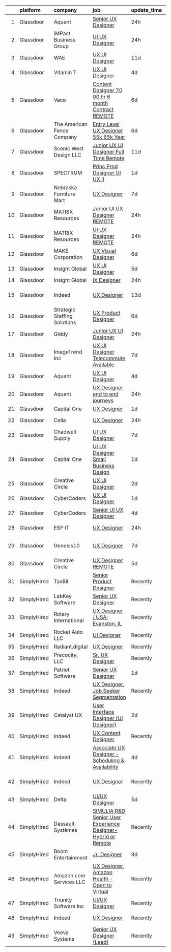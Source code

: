 

|    | platform    | company                      | job                                                                                                                                                                                                                                                                                                                                                                                                                                                                                                                                                                                                                                                                                                                                                                                                                                                                                                                                                                                                                                                                                                                                                                                                                                                                                                                                                                                                | update_time   | location                    |
|---:|:------------|:-----------------------------|:---------------------------------------------------------------------------------------------------------------------------------------------------------------------------------------------------------------------------------------------------------------------------------------------------------------------------------------------------------------------------------------------------------------------------------------------------------------------------------------------------------------------------------------------------------------------------------------------------------------------------------------------------------------------------------------------------------------------------------------------------------------------------------------------------------------------------------------------------------------------------------------------------------------------------------------------------------------------------------------------------------------------------------------------------------------------------------------------------------------------------------------------------------------------------------------------------------------------------------------------------------------------------------------------------------------------------------------------------------------------------------------------------|:--------------|:----------------------------|
|  1 | Glassdoor   | Aquent                       | [Senior UX Designer](https://www.glassdoor.com/partner/jobListing.htm?pos=126&ao=1110586&s=58&guid=00000182868c042caf4a984618b0c157&src=GD_JOB_AD&t=SR&vt=w&cs=1_014b2fab&cb=1660114699666&jobListingId=1008062989796&cpc=6FC5BA77C9A4CD78&jrtk=3-0-1ga38o12kgrjv801-1ga38o134kf16800-119ffd5291dd5fa8--6NYlbfkN0DMrcEu7yrtATojKJA7cEzGQ3FdRGWLh0CZQInL4ECGI9gD0Wolx9R2EDT7B77c2cTcHpUm0ZKQE_bN4-2uMYRPmSzk49-69ZBB1dUvhYBEHxelO12Kyhypq6kURrCLDqoo7ZdDuvZXLg8y1obl7mOwFWkPL2MYKVBve5x5JjvGWYtt-sKGONne-c2A9zJO8t9hc1v09MOl4fPXf1_iH2k_70BtN8G8b9uay-Zu6hqWO8Qk2NEjqRIdc4U-BqEqZU9Z3Qsd0zIiPgOTgr-JT49G1YoEEeAyG6kwd1O5h9XjS6diIZLYvMbGh7Kc_Wp7hkHaeMJkawNhtzZYS6-2bl75qjRdGCN3e-56JNnbuUBkMfEfryNFxzhW25UCD3dH8X_q3bkJdB-1VgLHaIGx8EvXkJx02o4dFTKDA1R_PJefkWGn_w8G9r6mHWLx6yiPurJm8u0Ow5ZKhksjt6Qw5LzmB7-ynxrd194%3D)                                                                                                                                                                                                                                                                                                                                                                                                                                                                                                                                                                             | 24h           | Remote                      |
|  2 | Glassdoor   | iMPact Business Group        | [UI UX Designer](https://www.glassdoor.com/partner/jobListing.htm?pos=115&ao=1110586&s=58&guid=00000182868c042caf4a984618b0c157&src=GD_JOB_AD&t=SR&vt=w&ea=1&cs=1_f25dfd3d&cb=1660114699664&jobListingId=1008063284982&cpc=C63BD00756FD6F58&jrtk=3-0-1ga38o12kgrjv801-1ga38o134kf16800-e1b8b2d3e17d2b37--6NYlbfkN0CJbMOVrL4pmOIN70aek35lGUd1VGkUUl9qM-u8TQSK31Uo9iBKa4zcbWmzwKIAH8hu6y3lNSwRn5RSgOtOdzKOEnmKkCkJ2IL48a6gOhzZhEZCn9Gg0A7GeRZ0SZEGBOjn9DhrSGR5IdOyTOL60X8jrQJ1vTefQItXIK_2paG41BO7vWLvDaGPukhFOQqyUiz3bUNcOqXKLxvucuM4YsDoDGwPaMowyaWCO8VH7HdhFYPgPx_Iun_SfZUpc1_aKR7FgExDEn9LaQz5ugYLe1Tu8y0xCAvZQK99zPNdiEmX8wJYnLYkv72inlhDipxJ_Z2Kbg8gKnaek7hOPOze_qAxp21F6-ikyk5Ba9kQVh2HNzDhiqEU38yHy1phlPUNlMKmRTm73bfDn1eBCT6CQn1BAAm62hUCVsOoJCHJ_LB8MSXaDQG0kqlYr-l41DQ1MMGEJXIjafPZGvBBb24h3_bCS_cUNIL_2D3N_NMzqLv5jITjIQkXUMSdLijFzpbwTVkueqjrDL80RcP2HpGeo9tu)                                                                                                                                                                                                                                                                                                                                                                                                                                                                                                                          | 24h           | Grand Rapids, MI            |
|  3 | Glassdoor   | WAE                          | [UX UI Designer](https://www.glassdoor.com/partner/jobListing.htm?pos=101&ao=1110586&s=58&guid=00000182868c042caf4a984618b0c157&src=GD_JOB_AD&t=SR&vt=w&ea=1&cs=1_9543ab1d&cb=1660114699661&jobListingId=1008038079595&cpc=8B7D3BA090DDB7CF&jrtk=3-0-1ga38o12kgrjv801-1ga38o134kf16800-96f810d3dd78a011--6NYlbfkN0Bl9QJxqCZcWcAyXa034HOvbvet4oZucNDN581_ynRfl1w4Z2vSbYLN9J-8UY_LNbg3m-wMLwqRrFpu-w6Fm9bPy0kEXKbXLW2JhRjyeVIahrFNWy0-9x_5p1p1HaKqIlArE7_fjiNvi59wTmWRIQFnQXAdZ0TN2uC0Qo09sXqJsN5MOWqfKoMeCEFkTfsYeyRQ2mdm_WYHORrxLO_y2As3kQjtMwA7t05LfSYrZR3aiofTIkytdKOQQ_pw3vUmNOmtfBd6Y8Uw64fopVpnsnVgytmmiFt43LJNSthfnaX_1HfoIeHWIM_53ADpwvvf2aTyFefuccZZXeQxnau2hkSv3kif4H2VKE4cePviOwelZ2DweGAnFx0lj2_AdNZtsZth_X0pCEJe7ljcBq18Q0PITkbn-y7wLIhVj8qlbkPCZISghETh9oFDmcfOk1bRnkRBujZ5P9ZXu1x6S8R1qzBw-DyLI79JOkS5rsluYHAjKfRmlFLRgy1qaByi8IcPszvn3pqndgQrMw%3D%3D)                                                                                                                                                                                                                                                                                                                                                                                                                                                                                                                              | 11d           | Rochester, NY               |
|  4 | Glassdoor   | Vitamin T                    | [UX   UI Designer](https://www.glassdoor.com/partner/jobListing.htm?pos=128&ao=1110586&s=58&guid=00000182868c042caf4a984618b0c157&src=GD_JOB_AD&t=SR&vt=w&cs=1_01b02989&cb=1660114699666&jobListingId=1008055852911&cpc=B101C867B3EF2D75&jrtk=3-0-1ga38o12kgrjv801-1ga38o134kf16800-09024858ee64f0b8--6NYlbfkN0DMrcEu7yrtATojKJA7cEzGQ3FdRGWLh0CZQInL4ECGI6k5tN82kdM0cJmh4vC7Ggjx1E-kY_kcHh2t6VsB_mz4sy2YRSifr2kR9IlZDP9Tp96Z6EU9NHuDMsdrSSByqPTTcHpdo0_X5rxnaFneR22_Otg0coxATvv2AFcHusRxMrWoJa6BUHGolcEe4zWMgJ4t1-lEohUOaICH3BIrKWkec2NSUzdptxfLzQSXjmhSCl1pevb7mMrT5sRgD-Qv6CRmGmjbx7CosJDUZYaYs7yZ0372pej_VUbTQGxvCPmalutiReB-oXVc5v9Y9CddNPEEGHKX2WOzF2U094fRQF0w3IiwiUZ9hz7o8IUzu7O94U97TERfYrbYgdIhf2Y3WKIvHiNZ8BDKh6cvbm96dyyyJBkFt1SCxP-BjBRVh-AIJXG2QgJe6jVIx5mUzZruD-Utiav6pHHDCUm4GJSt2IG0bHCSMl_IC0HwHka_veceSA%3D%3D)                                                                                                                                                                                                                                                                                                                                                                                                                                                                                                                                                                 | 4d            | Richmond, VA                |
|  5 | Glassdoor   | Vaco                         | [Content Designer   70 00 hr   6 month Contract   REMOTE](https://www.glassdoor.com/partner/jobListing.htm?pos=125&ao=1110586&s=58&guid=00000182868c042caf4a984618b0c157&src=GD_JOB_AD&t=SR&vt=w&ea=1&cs=1_05be85f1&cb=1660114699666&jobListingId=1008050327740&cpc=2CAED5C921A5F994&jrtk=3-0-1ga38o12kgrjv801-1ga38o134kf16800-0ce34b65b42af8f2--6NYlbfkN0D_sybMACCpf9B-677oK5j6rPldVB6BlrVvFjO_o-GJZbzuF-qh4PxErFUqfUsv_6tQSk4s5uAVcBnWaZK0amlyqmcrOJ1Q8gy1ioj-2vkS3TV3kezLX2C5XVvycE-IUyTIzzkPFAZ7uPd5wHre0bxoRAa3vEFo-py5m4C_iQUNM8s1ATqKBqZKJMdRt0h3Zmq5-kCWkn0LTcP1ljVRdgeaB168x2EfyrqRIzSRAR2uQFAUn7Pn_MC_CbUO3oQkiHCErZTtIDEoddf1hYIWyTtshstcrMAnOcXfDxjr9NRoh6qKewB12Yf4gxNNvLt_KQmOrBSihMN7BV4C8J-VLKxYVR1tFUoP32YtsyYEFcon3Def2Z8FB0iC8Ymeqbh1lVfXhozE5BJNr5EEiroSa1icX1wKabn1A7r2gtW0HnGxE2wQyn4zstTbZ_5CK1NhmfOImo_yLtpY24S4d734q-YSpjEbZWZAjNdCV-33dpAxjZTdw6TOF6oMH9urkS8yLfVT2qxms2V6WqGqvoo47wWNGjbjbQCa09ZcZjxdtt2w_w%3D%3D)                                                                                                                                                                                                                                                                                                                                                                                                                                                     | 6d            | Atlanta, GA                 |
|  6 | Glassdoor   | The American Fence Company   | [Entry Level UX Designer    55k  65k Year](https://www.glassdoor.com/partner/jobListing.htm?pos=102&ao=1110586&s=58&guid=00000182868c042caf4a984618b0c157&src=GD_JOB_AD&t=SR&vt=w&cs=1_b34e6946&cb=1660114699660&jobListingId=1008051855167&cpc=19A63F97CDAE9B19&jrtk=3-0-1ga38o12kgrjv801-1ga38o134kf16800-05aa0501840e2858--6NYlbfkN0BXgK5Wey0GOC0s_U38rHIGDtN2gdI3pSTCxs03z5tTKHe3U0UllZ0Npu7dKq8V-92-r-R6XlKSF5K1loCnEKRCT8VU0puJiiCyB0yOh-c7yUcLJNQ7oWPbCdvBL4AUrgaProFPSCMkprSP5RAxFZvI9ZeSmgGM_Pere4E39QFzO88JPhfXQFjhQ4HAjH1WkJK8DvDws32pKja4eAt8np8of9j-w4PMqllAXZVm0cgtR2SUa-fpmmCMOUI3E6zp3qfr-JH9HhTvzUahDp4SPXtR_HMIcD0R8p1TZ2a30OYUJFT4psVmUmqnmTNQzD6WGDepBvW9sOTWnDqrWbaV3va9pY6S2yipN0nsiLwDOgWvut2DA4ZSrCcWygsMjqO4f0odRyuKvot0vR5n_k3WCFXCajbDIbgWYAexuiHOqb-rHNKDaAbmrxaDpaOVV7-olA7diISdoRhXi53yRTgTs_aclAjPBRUjWlapoLFo6-vhatNI7HFBLMUmksVu26irrAJ3bgJJJPLSIV7XbzBf_hAkUCKGJHxX4LRbpFwTiAirJKVz60jSYC6p)                                                                                                                                                                                                                                                                                                                                                                                                                                                                     | 6d            | Lavista, NE                 |
|  7 | Glassdoor   | Scenic West Design  LLC      | [Junior UX UI Designer  Full Time  Remote ](https://www.glassdoor.com/partner/jobListing.htm?pos=109&ao=1110586&s=58&guid=00000182868c042caf4a984618b0c157&src=GD_JOB_AD&t=SR&vt=w&ea=1&cs=1_d1fe3268&cb=1660114699662&jobListingId=1008038829494&cpc=9908D8D4413DBB8A&jrtk=3-0-1ga38o12kgrjv801-1ga38o134kf16800-dc813bf411e91ac1--6NYlbfkN0Di20U8kyODQb6-AO2Vji-gz3AZLHnbpBo966FLagvruq3rFILu0QvDCpK9UhdhY_d3JowbU6n4M11Js_LYbmnqLHRnBQlkIY0B_Cmuwl9MtxMY5L1RwWegY5XzXch3d-pZliW03Y6g450BCFkjxvpcFSRt0cU3pNoMNOeHGzZK_laZvnMCqk-rCD8hJIbvwz5P0Cywtp-7Y1ftXGOW8-Pc6v1VN8e0ZXJXkPo7U6smycBfB9TyEdEgfvAOg-6K9yBiSQiAnMT4BB95nYMoaHFmZF9oGn1GxAbkU1E_qMD2AMw7RRZzRtlFJm4L0lIceCDgbXVYPsb59l97gsvaFZlGyWUCylhMDpi0Y_M-cBIS3Nls4nib0GEfsD6Otr1tUp9UCowzKqjUFW98VVoODw4MJNw8FpyvJSJgPJqf8Ongq7sM6Y1y1qBfSzw4KrXbiJcCmW1Jams6qWs55KL47C4P)                                                                                                                                                                                                                                                                                                                                                                                                                                                                                                                                                               | 11d           | Remote                      |
|  8 | Glassdoor   | SPECTRUM                     | [Princ Prod Designer   UI UX II](https://www.glassdoor.com/partner/jobListing.htm?pos=111&ao=1110586&s=58&guid=00000182868c042caf4a984618b0c157&src=GD_JOB_AD&t=SR&vt=w&cs=1_d6463986&cb=1660114699662&jobListingId=1008060368642&cpc=AF770993EC679D41&jrtk=3-0-1ga38o12kgrjv801-1ga38o134kf16800-8d90b49f929722b6--6NYlbfkN0CeXNZYxOzgf11O9-TFJft4I5QLQjKTqoL33Rtx55G7TvJvoeF0OvnalWemQxNwsZt_fWJY9YTyCETqzrC5Y4eh3tedTb3iZriNNXbk8gnQz54DOrsQjfv8mtDtJ0HS3lRzoTK4_cT5cTsu2Q8N6JmYoXH8jS1fgncYIc3c5x2pwP9KX2207AlNzkeickeMSQ_9KJSOVaoghXp8PnDRBmzgK1fmQ7d8hEbhfWXnoq-94trnLNgNzF8VpJm_dhC4HzngdHCoE9tMEVdezpmGRdd2Zcfh6OWBQotuMBETZjVwZhc4imUOp5xaMaNacCzvssksfPUxjOySYh_OAX2RpyLOb7LLqmEYKIk_1owLLPSbvSJQsAGwiO1AiT8pQlomaWYZGE1FO_y3P2ahITkj5OMsOPowXMWFvYDJMdrN6f1FXon8KTlqVAxknCo3pP7IPDk%3D)                                                                                                                                                                                                                                                                                                                                                                                                                                                                                                                                                                                                 | 1d            | Greenwood Village, CO       |
|  9 | Glassdoor   | Nebraska Furniture Mart      | [UX Designer](https://www.glassdoor.com/partner/jobListing.htm?pos=104&ao=1110586&s=58&guid=00000182868c042caf4a984618b0c157&src=GD_JOB_AD&t=SR&vt=w&cs=1_0aac1106&cb=1660114699661&jobListingId=1008047340147&cpc=B570179B49F70162&jrtk=3-0-1ga38o12kgrjv801-1ga38o134kf16800-9b2e3a8fe8118220--6NYlbfkN0Bx2LbAMGaa1rfOK_nDgFH7iPSITMHVlgswTeCEeQLKjCuu1dnVq54j81YJZ91nc3JUFXe72HV77g4mqc9EyYuZRG-gHmitGviLM2xODLgLwRKQsUw2QXgCV7dr4Xs2orrvPINdZPivXiKBTbSHVmqEIeh-FDPoqpwPhD7KPyoU_wTbR-LqqhHv-HnTjYsqYrpnicS6-Fi9OJ3hfCIevBNmzIJvqNbT0j32jPjVi5Rw4gcDctXEq5jOX6WwYKdJojrr_bjJnyKiiPgyetRzTsvlxjZrXUzNvTZxXVVqxWaMb4w4OK9pMfcAK4boguiUPQzcT2jAd3ScbnIFemFat0G6n9zz9OYYV_2vsjXMJZMY5G9uKTfngsVQwJLvs9i2KAfRwGIMIkmxl7AOsGOd15gG06b-kkrSqnt82tvtrr8sL_7sPPmjTQBXysTZBk6zGUqISzpikQcb19hLLyEnesoyIVaS41wqVDQRXHeRm67_BaCiZeyYzRnPC6fJDg7-n9uvJa-EvbC9iNKwn797OKEbCz3ZsdbBwoiTOOEccj5uaSIhni6wBddjy-reA9N5ion1cG6h6m56w0MrerLsp7qmZnE61DJN_K4fMuULcasl4UoMzqmEQF5Q5lsngqmp0Wn_NScFTiPd0W_7J1f--BRoiGiG9J9YGtxv7CgYRw0yEQ%3D%3D)                                                                                                                                                                                                                                                                                                                                                                      | 7d            | Omaha, NE                   |
| 10 | Glassdoor   | MATRIX Resources             | [Junior UI   UX Designer   REMOTE](https://www.glassdoor.com/partner/jobListing.htm?pos=117&ao=1110586&s=58&guid=00000182868c042caf4a984618b0c157&src=GD_JOB_AD&t=SR&vt=w&ea=1&cs=1_6eddae81&cb=1660114699664&jobListingId=1008063613141&cpc=B101C867B3EF2D75&jrtk=3-0-1ga38o12kgrjv801-1ga38o134kf16800-93ed54646864d401--6NYlbfkN0De5ppvndiyxA0pMSLQzOe_j9Mra0KF_8EhxTxOKXtZIfhM20E97mGJ28x3XA14Fw347YOZu9H1TW3cLCgiKdU9XDBC-yui81Ij8BUAH8nl8ee4EJiqTqxlFfbk3D2KluRYfYu0o-hUQvrSDoDGqUIsSNBqgrVpxZuBg9O-U62m1upbkFW5Gvtml0veyvxtBa5zBkdWKr5t588xVQDouwQCAPJ-b9mzSucR0Qz16xkfnvv_9JSNEQC8pXBf65fb0KC3_dkqa1a1L--zaLCaqqOSl2Gt3Btzmu_qGa1AsZoHF6gMucH-FzbQrCf1ersJe9y3-8jI6h9ZovFSs_dYgfvM8DOznux2ZZHjyofWlSlU24lQSoA3-rsv0CvEv71uy13GKevmAZzxxBgjp9rZf6Y6Rovygv9WJY4-MjzXzEo2aARXfJXJy8KkTd4hdwWAJqS6JGmxYazKfsVzgkRKGwAEpuu9ndKFX_Lh7sNLQECVcMcFvSPlMiQkaur6NV-jxOoMUB5lTSoGRIfk6SaiC0HxnWjaA4bfcz_pVtqTeiYqIw%3D%3D)                                                                                                                                                                                                                                                                                                                                                                                                                                                                            | 24h           | Naperville, IL              |
| 11 | Glassdoor   | MATRIX Resources             | [UI   UX Designer   REMOTE](https://www.glassdoor.com/partner/jobListing.htm?pos=123&ao=1110586&s=58&guid=00000182868c042caf4a984618b0c157&src=GD_JOB_AD&t=SR&vt=w&ea=1&cs=1_05233462&cb=1660114699666&jobListingId=1008063613140&cpc=56C4EA4A1A191A49&jrtk=3-0-1ga38o12kgrjv801-1ga38o134kf16800-1ade8380a6d4b0b3--6NYlbfkN0De5ppvndiyxA0pMSLQzOe_j9Mra0KF_8EhxTxOKXtZIfhM20E97mGJ28x3XA14Fw347YOZu9H1TYNv5pfUzEqcQ_ZkHkKxPnTBakrg7_2B78USbWXJWhdiHF-LknqHi7S_PZgXYKUGTXNEjFd4WyKdgk6wVGGYzYIP_JwuY0MurdC_ixRDxdgMWyj3bSVwU4NjDwtgM6MNX5aI-VuPJx4LzeBMzmm_V0aOY4hFBCjhS98Rfdl2uGGKrKRf0CvFDfnQE0hMuLAp5XTZRk1C7MU2u7mwGWBrw6I7rl3qObjemptTlu7HN09WHGoylfyGwih0jjWCXsUioXQfXwGf9e4E6X4uy9QyBKdvvZA-N5z9dNd9u8vQ0iYZgQkZ7cx2sPX7L8d3NchsqF3rA0YlbhA1z8RdZun8ASxX9D5D41HLby--YHfwud3ixGoxt5KiHAFKVpDSnNKqwASs4A5DSZDighRgnXEtgqFRRqzbHV63jua63y1I4mhZHk9fSymqz3qtMDNdjI6oapEFzo98xn3-dXGHSAEVXUqhoVVrrJN82Q%3D%3D)                                                                                                                                                                                                                                                                                                                                                                                                                                                                                   | 24h           | Naperville, IL              |
| 12 | Glassdoor   | MAKE Corporation             | [UX Visual Designer](https://www.glassdoor.com/partner/jobListing.htm?pos=119&ao=1110586&s=58&guid=00000182868c042caf4a984618b0c157&src=GD_JOB_AD&t=SR&vt=w&ea=1&cs=1_7d6d84de&cb=1660114699665&jobListingId=1008050569538&cpc=8795CF9063CD573D&jrtk=3-0-1ga38o12kgrjv801-1ga38o134kf16800-1ab1234a9cf573b0--6NYlbfkN0DBngY5b4yB-TlcVsy-QsRo8iRp5hY8m7P-4u0yD8OPehX8tfe9tVu8yLDxUwV1mcVVr6HQqK-XXkStH_mES8yzFr-Xf6G09LuMOB_7GimOBH5KfRR9xl7ZTuR8idW0MzBb19k_xIbuXGKNqFpo12xLahpHg0En46R8fWmnXemyPYwd4yWJwnwIE5KQ1uhmBqjXb_KBlFjd2gQ2YP9FYp7bOPffvnoj3HSDgYis6HwoyfiNhbai8CVtk8hwrKiJ0zaxUxxbhzLrKzBmAPm0H09pjkBn8bGu-8Sn9SIXp3kqEQFVwwEVL-a-W2uqL9KQ1ifGMm9WLYp-0UnZ6O1qvtZjEDmiQO1T4aCuMANpoWAOS0axf6j_yqwBrQrgtHmx-Zl6nNJA_wjxYJvDOf9zi7ughTJZTPipqvSWfhxuNIsNTW7XWG36LAcCDToREFVd9z0Eo4JIQUa2VZm_rRUVax1_DIK4NQNmRXzR67w3Kw_F1qP3WTIfFePWchXiIraOMbE%3D)                                                                                                                                                                                                                                                                                                                                                                                                                                                                                                                                        | 6d            | Remote                      |
| 13 | Glassdoor   | Insight Global               | [UX UI Designer](https://www.glassdoor.com/partner/jobListing.htm?pos=129&ao=1110586&s=58&guid=00000182868c042caf4a984618b0c157&src=GD_JOB_AD&t=SR&vt=w&ea=1&cs=1_e5fd82c0&cb=1660114699667&jobListingId=1008052953190&cpc=AC285F3A3ECA6BB0&jrtk=3-0-1ga38o12kgrjv801-1ga38o134kf16800-470d05866739d055--6NYlbfkN0BKkHZu3wF05EeDimN_p6sYpKCMArvwa95YdH7UpkaBCi52Bcb3JNt3gbZrKB95T4Y9O33UVOiehw7FoDG-GaaEolMUnReaTRE5kFnSvKQ91awDatfl6aDg4cCmf2sjzftduIbpcOyxkJRh2gvKjA2XJ67VllMUhR1DxjNU5ecHPsdfs24_TIUxSUXiOGg5zBtmd3B7HJ4hT_42HjaXSGHtWgVPYW33LAF34E1YcWcNMjSQO6sWu4UxOhLFb_WI8FbEyJ2wxgULPhr1gY57il9GNTPJBNRLZ5qvUJpsG6zd6iCnnaFQhDvwrsMdWIaOYItXarl8xfei-TRlNE97ELGg49S51iSyVAQr0-eyEtc4XUIj-TgUs3TRYIH3bcWQAjCh9VjvFCX6hjCDvLM19bT2EffQqVkDOpAAcYjdoD7e2JefKp5BE3wEquS062x8YazIx2f9arbgnX8PRlSKLP4k2zdAoHCw_yyT-JYdgwbolNQxX_rrI_6J5SWU6CULfXs%3D)                                                                                                                                                                                                                                                                                                                                                                                                                                                                                                                                            | 5d            | Remote                      |
| 14 | Glassdoor   | Insight Global               | [IX Designer](https://www.glassdoor.com/partner/jobListing.htm?pos=130&ao=1110586&s=58&guid=00000182868c042caf4a984618b0c157&src=GD_JOB_AD&t=SR&vt=w&cs=1_03e731c4&cb=1660114699667&jobListingId=1008063123766&cpc=FAE5E775D180B2FB&jrtk=3-0-1ga38o12kgrjv801-1ga38o134kf16800-bb7b4e79f9598368--6NYlbfkN0BKkHZu3wF05EeDimN_p6sYpKCMArvwa95YdH7UpkaBCqc7l59ErwqcIquYO0j72pdsDsfyWw_YZbDOZZAQKtSGdn3JoZPrjwDGHUkPGS58GzNMfrKpEhf2nO5QzTZlEmKxvCDUdUilICggK1s53DsZmmclP8lIxXUcufGt4moO9x06xtm90laqo_jFhgNhqThfTZWsRq0LioRyup-uApS59EUy6aDtG2wR7k_7Mot8v5tjET1GdEXcluIbkdTYZ64OpgLxhBBqeYf0E8THzBqklMxai7V-Hl8GxzXdNQJbwHGDeuUnbUc-ms-7WDowOqI66DL-s_6zGg9-MhNf_gzafztR_aT2fK83-jkVSH8OgoYtCk6UzvyP708pV4EDJQU20pvVAnEGsD85mB0doqEKmHJ4s34KtnrXQ9KJdDgxbjt6Gg7EOA3Sw9zHk4_ZuLM0SSRC6WX8VT0uCwoTxHyjihb_2bagPRrWUXxQjlK2vGdwbT2FW1hI)                                                                                                                                                                                                                                                                                                                                                                                                                                                                                                                                                                  | 24h           | Houston, TX                 |
| 15 | Glassdoor   | Indeed                       | [UX Designer](https://www.glassdoor.com/partner/jobListing.htm?pos=106&ao=1110586&s=58&guid=00000182868c042caf4a984618b0c157&src=GD_JOB_AD&t=SR&vt=w&cs=1_06b94d75&cb=1660114699661&jobListingId=1008033235226&cpc=FD1C1DA32C38CFA7&jrtk=3-0-1ga38o12kgrjv801-1ga38o134kf16800-b52e910eae13d10b--6NYlbfkN0CiRNM7CVr8YueLFKlzwbFWI0o7IjV438l4sVrvKZ0flpURU_mqoI8EbsK64YRr3OBE7-7hwEAguLrLvnw-28vKQbDSnHVHM5U4kD7I-dXMtyTaKaN8URFo6wc4Up2uGvOMrMTotjsKOI1adJKM5dpNRWCFgMDMWCYJxmohFtW3pJjVKn_D0H9o6WxQzWQrmmY16GhDpUaH5Fhe5nJWRZ3s8uzL7daxvGaJxYgZPeqgx5LnTQIomg2NhXdorkLkca_g8DptCfBC8haRHxBLpT_l8373fIvcdXRCsi4I-pHTz0MOZh5qgcJ-Dsg0E48qV90-HnMHZ4GjjXflKYIaMMXB01V4-Jrpzav22e4Zma42dD6I51nA5dRfvEDXMPgpPpe9ls3f5SbP--p9_dc-Xttj5WnogUCXmFyTAc1iX3XOu9xN4Czo1K_izsWHSEefo5Nym-f3z8iHbM97dOMBEwgryoEMW7n7avzIHEnEBFRPNeRD1EkVzliq5dA0qX-u0LK67A4nIFyLWnyavm09g0p1BFqn-vEf0fSNhFG5MV8dGQ%3D%3D)                                                                                                                                                                                                                                                                                                                                                                                                                                                                                                      | 13d           | San Francisco, CA           |
| 16 | Glassdoor   | Strategic Staffing Solutions | [UX Product Designer](https://www.glassdoor.com/partner/jobListing.htm?pos=127&ao=1110586&s=58&guid=00000182868c042caf4a984618b0c157&src=GD_JOB_AD&t=SR&vt=w&ea=1&cs=1_bf75de9a&cb=1660114699666&jobListingId=1008050113855&cpc=32EE424DE2B657EB&jrtk=3-0-1ga38o12kgrjv801-1ga38o134kf16800-98841d19898350f3--6NYlbfkN0CB4h_TpqywgMPZecH4V9H9bCqyxawBCNsXMflKEtNjwO2fll5mMkHpz7n5uDiwffxroCJ3zDFyPjbN0ZgzVfzAMnmutJI_FMToLbH5l15KIrxFL8ROnZ3z8rbPHPISNGrdzItaryv6hTfvTvaZJ7ewmAxc4E51W7YMcmomoWifZWozI-0g0GxvmR74hkvTmhNgd0-rUz5ggkA-gHKp-MIFOU-yCb4Uu8RJaCkD_cRWDFbJR_3pcuHaCgpBj6ozxbxXkeW271AWy9kQrWrq7GIlF3_aymFgRVN58GynN1FRldNkrILUCLmywM6tk_Bj-dFBbx08UACHK1O0l3y0BwHmAhQVTN9rI7hfNlHJp-Rvr8Vr88s3UXlWc121Z847cHZFI69ru5be79NgGJk4UcalIKCuFaXZ2ymbetvJ-YvuobyeuafJYrK5RLuyLnKjLe9g5aS_KfvpDZK6Ibxe4kN3gQxmx1_nj5-pLobf1NdFNUqEBoSaKwv8bejSyWI8eMqlRspkOdtZ3A%3D%3D)                                                                                                                                                                                                                                                                                                                                                                                                                                                                                                                         | 6d            | Remote                      |
| 17 | Glassdoor   | Giddy                        | [Junior UX UI Designer](https://www.glassdoor.com/partner/jobListing.htm?pos=107&ao=1110586&s=58&guid=00000182868c042caf4a984618b0c157&src=GD_JOB_AD&t=SR&vt=w&ea=1&cs=1_547f79ea&cb=1660114699661&jobListingId=1008062786167&cpc=BAB9AA3F436D8911&jrtk=3-0-1ga38o12kgrjv801-1ga38o134kf16800-503fa5c445aa6831--6NYlbfkN0Cd5ZvLdai7cR0fypH5_WiGezUQesq24dbKuF0ly35yawptN0PyaNvi6aCrfHDGFYBHkr5SnTj7vqUz0gNSWKlkIlVRjgoTRfSc15COtuzQOkcKUBHpInCXznilo76Ss-mcKTwm6lAe1YOtGYq0HhWRzFRV9xQw8kCq1IB-pOWZPA8D33AiodZ5BRt9vFliOz0VcEzDjpqYQIFHzwF_6VC-mEoQYP5N4oUQFYqCuQIT-zlewe0Q0nv2taN_LYaK6xc2vqiBf6M1uiF0xipjb30sRZWw57CuwYYqEryXFsXlgbgL8ncyVB-TH0drYunc1cTqEBX00joR_osOEOpk_TK_vXk_ni4MXuvtujYt_lJrHbdVqoMm4UmWOXMUa19SKoH3_EQjWlLsicyz2iBwH0BdjkbvsDzZz_9fAge1qfmTFdoxLfldHzH5DSkO0PQRjXxcW7fE7KNLQLOGyP9xlnoHEKkpepBSoTwO0RQ0laK9pZChkhL3spuKWys3iIFZFcC8Lo8c3E0fzg%3D%3D)                                                                                                                                                                                                                                                                                                                                                                                                                                                                                                                       | 24h           | Austin, TX                  |
| 18 | Glassdoor   | ImageTrend Inc               | [UX UI Designer   Telecommute Available](https://www.glassdoor.com/partner/jobListing.htm?pos=103&ao=1110586&s=58&guid=00000182868c042caf4a984618b0c157&src=GD_JOB_AD&t=SR&vt=w&cs=1_6fc125a0&cb=1660114699661&jobListingId=1008048373553&cpc=48866614B099111A&jrtk=3-0-1ga38o12kgrjv801-1ga38o134kf16800-c94349a35513245f--6NYlbfkN0DrwfU7w0F46R08ZIN8pn1s9hSRnqvJPcbWVx8YEyFsPHLaXtJqEtjTqwlAQ-H4t7MSv0M2iLarh8ZzZaQF3KycC-EX0dQyCJQpgYefs-bvc5nxDSpHI-TK2_mK7jV5m1VUN6jNqdprj6VColdWbV8kpq8w1yeA4bg0v789A-jofUAs8BY_7cgE2t9o38kVH0VBgeLQXJ1EP4K8EATZgrOOrjth-xHCHpiO0JBtyg-kGcvRhSBhi6RgVJ11REKm1mxxP6iKZtMzYggzlJGR6vWO84_nu8oeXIcpfFT8snY1zaJYRi_PRvV_4a_7QrkX-Uvv_X8UjKMWHSApXSrYZfaPXefN45BBwqzQN4ukVU6MFXC8bTbT7ag4UqG5ckczBuOg7u2Ci4vu2Sz6CDIk0PlXITcdvClRfbjsQhuGZaPLVVaSaLxryxo-eI3LrliGx_Jcre4azvKOT_zGq-gPjWTptLtjyZVZhDec3AUDtLGyNqSW8R0rOCCpJfzl6zKed5Dw4LvH4xghwd-s2hQ8Acs7PawN9lzRMN6zymkNO5VqVbPZzPwvOcKgvqlDrhOc47gV_rwxaghVrjzDVM4zFJ8r)                                                                                                                                                                                                                                                                                                                                                                                                                                       | 7d            | United States               |
| 19 | Glassdoor   | Aquent                       | [UX   UI Designer](https://www.glassdoor.com/partner/jobListing.htm?pos=122&ao=1110586&s=58&guid=00000182868c042caf4a984618b0c157&src=GD_JOB_AD&t=SR&vt=w&cs=1_42231e50&cb=1660114699666&jobListingId=1008055920048&cpc=A65DF3A704A48F9B&jrtk=3-0-1ga38o12kgrjv801-1ga38o134kf16800-3b7090d2b31acb43--6NYlbfkN0DMrcEu7yrtATojKJA7cEzGQ3FdRGWLh0CZQInL4ECGI9gD0Wolx9R2v-Aex0-GK05XfP1UTNPB9BsJkMBlFl194uLeG60iWY72SbE7J1FhPDM7_myLLQE9fxjvdbwgDeW4VT0nHIJPibxDuWdJzh_0z8TXcCgcAlfV9UkiArewoFqRvEMjwpEAby_oFueBRGldNCm_bsQJIvHuiZOPgeO5yGPe7oFrilcG1b3pMEJ9O8oWCR43qCyvucoz6_yhCC3-sf1OZlE4VjJ0A3lPmOiXIs8WsGlbvJiYXQlIP51Ys5sRpzB8DbtkQgH0bD1mMEMNa77fYgpvuYsbwLrLQm0Mf1OwKUHQTyYeFLOCWtbVZ2J9nz2GlOnlOXGV3dVp2UZdM2_yNvbxYgw4NTsXYxbHUoEaRPTYn7B9u85E6XIxrt_SeTg6IuRjZnEQvgcUUXxcW98Akcf2mA%3D%3D)                                                                                                                                                                                                                                                                                                                                                                                                                                                                                                                                                                                                 | 4d            | Richmond, VA                |
| 20 | Glassdoor   | Aquent                       | [UX Designer   end to end journeys](https://www.glassdoor.com/partner/jobListing.htm?pos=121&ao=1110586&s=58&guid=00000182868c042caf4a984618b0c157&src=GD_JOB_AD&t=SR&vt=w&cs=1_0a6f43e1&cb=1660114699665&jobListingId=1008063517219&cpc=84DBBAA61F05C438&jrtk=3-0-1ga38o12kgrjv801-1ga38o134kf16800-279614cc04ffe5bd--6NYlbfkN0DMrcEu7yrtATojKJA7cEzGQ3FdRGWLh0CZQInL4ECGI9gD0Wolx9R2v-Aex0-GK076Xl8JWOxWpYBhEyUFZvxk6CB4RnBIHq--wb5JAYdXZqvf79lbT7M9L8TN46BLTK7vIZyPovEs0QP4Lg4aCZCGj4YkCTzfTvqyK93CEZUBNj54qdGqDniwVvniFSzjjcbqs_LXNr1asOSEwmIhPYQ14YvdYco9GiGk4lkANtGHyA5AijbJM6twxB6TFRDSXcOaLgUolIRaXaLLOeuH8ogrJd2Hy8bX3Jc4VJc6E6JxOwKFYU5tFVgi_kHmQr52BGtWVDs7Sg8YJqE6yVhxwWedr7lJ8quWl_sqwU0s4jusnGrRDrM7WN37ktbm-3vKB5TQhwp7bDBE6gYab9takqINDaab2cIQ1gNC2fBtpBFrAvcUOMfj_agpDvb11RRlsj_Fk7qw35grbqWjC_UbY4-W)                                                                                                                                                                                                                                                                                                                                                                                                                                                                                                                                                                            | 24h           | Mountain View, CA           |
| 21 | Glassdoor   | Capital One                  | [UX Designer](https://www.glassdoor.com/partner/jobListing.htm?pos=105&ao=1110586&s=58&guid=00000182868c042caf4a984618b0c157&src=GD_JOB_AD&t=SR&vt=w&cs=1_dd86351f&cb=1660114699661&jobListingId=1008060345088&cpc=1D891ED3EFC3904E&jrtk=3-0-1ga38o12kgrjv801-1ga38o134kf16800-427eb39bab5bf89a--6NYlbfkN0C3j_zLGvpMLCdiZ0WC46XqVTA1VMZzOzKXPhAXwYlrNb9EbKZEg8x0wzjxx-xvfPorwY8b5x-zb0I6sly93dx3KaMgVk57ztA-HwD9au9eRINEcBH38kGySlLg_OI8qqlE9Z96uZ-GCxc5-5Pr1r_AFy90e0Z1VNSKGCx5lYh_VPUYpM_yDjAWWT8G30LJuoWDSs58S6zxspgv-jFXV-pzBXEO8V284_ZI5dzai9oAIjY89XbVHTWkela8U7OrFiUIf_6082JX-VuVZjYNGFjGMwrWM2XvP9daHKoQQMb4vQMn78tmFsTwjeoajn0fG-bGW-2aMi5dFWgfBsXGOj9qtgWF7_OSea1D2z13HviNmyJdDkwmbWpCgVKFW1hkuJGVjbEQUZn0OkcynVxm3veVrF1AmQMfsbHR7g0FkPNEjTh1zRCdnJCk)                                                                                                                                                                                                                                                                                                                                                                                                                                                                                                                                                                                                                                  | 1d            | Plano, TX                   |
| 22 | Glassdoor   | Cella                        | [UX Designer](https://www.glassdoor.com/partner/jobListing.htm?pos=112&ao=1110586&s=58&guid=00000182868c042caf4a984618b0c157&src=GD_JOB_AD&t=SR&vt=w&cs=1_8a503b81&cb=1660114699662&jobListingId=1008063336451&cpc=334ABAF5D42DC775&jrtk=3-0-1ga38o12kgrjv801-1ga38o134kf16800-fb3a934cf2b36807--6NYlbfkN0ABL5jwqrJX8j4-zsE1pdctockIOMh3bUiDojLxDHSgft-IBPHc-ugKxXUaFJpc9dcjlWjZdJls5tzIugqZ4WNb3eHVjQwx9MRTLsnSEkUe0NueJv-lr61uDCqbXROG91ieeCnkhMHsmL60F8tdttFSNt9OyUpp8oCuNP7CDewWWNLFQrkyPelqF-KnYY7s2xXEM8ChH_rHta9k_Gy8BCLmtcmh6OnY9zyjsleXJrPV3FD9KsA1-XclWXvJXW1X9gPiY7yqZI2dkKZp5so1GY--1FXtslyRbszm4k_fapBnkTs1OEUFOwMYeh9jiUzQVcyOsSMxVm_pZlJm0b3Ot_qZdKn_wNKJix2oHAd1z7n7gojkKEUSHFL7uZ500P2L6kDt4hl8b5fsptF3fuhQbi4FeLYglx3QnClTNRaHCYnOR4D-6oyhCUJbQLGJM5d-2oRTvg8GemjjUp-rVVLcZ17ZCsZsoQaOa7e7xVqlE_L5QfWTDKxPKwlHTm1eNsl_qEgd9fsfGQlEcjVF695pOwkoi8RLdQxBi45rE8Gp5KSLFpIKRqvz2nl3QCBhmy0uLjao973_Qbzlq-G92iWSt2Yawe-zXTzfw4SQOqmtnsfsz8pE8t_AJNKT3tzBIWLvaFHcvXGCHOeMbWy-Y6xj3gfgQernO-RCZxF3W0IAej6DFY6lTea74cLCIgVVdpd-S4JkMA5_e_TQaCqFEydT9nKTLp9b68Atyy4cfwoPX5Sm5HhpWo06ZZPs)                                                                                                                                                                                                                                                                                                  | 24h           | Philadelphia, PA            |
| 23 | Glassdoor   | Chadwell Supply              | [UI UX Designer](https://www.glassdoor.com/partner/jobListing.htm?pos=113&ao=1110586&s=58&guid=00000182868c042caf4a984618b0c157&src=GD_JOB_AD&t=SR&vt=w&ea=1&cs=1_6171eabd&cb=1660114699663&jobListingId=1008048353069&cpc=39A4E8CE329AB187&jrtk=3-0-1ga38o12kgrjv801-1ga38o134kf16800-0623b6dee67934f2--6NYlbfkN0A7hBXzsdRqctFxVR-nR18ETFWiF-Vc9YCzVbdqLfWy5onrdVgeVLDCsCLDSYYzjsfyoi6i_gRjvJ-Di9rVk__uvsOB3jbY-ENMNbUbvjEDYnaiyu5_ZFKsIf1PCA9Yk-DbYI0pRDtjcCsGcmv9IB4bPg2lg8EouI1vtrxBE0ls5qfSQfA0_pVe-0cWK6-lPsp5wRo8-pZAzFDrE9IB3zGEzB7Jhi5eKZobNyRmf7b3fhRCYoUPBSeCc4vSPHC4ByskCSJhHIQPQYwO9lHFwGEUOpQoeSn2FHeIdbZ4aZtlq933MD4fG8iTeToigdxjzw-wywqFIWgMyjQ_lNbH254JZJwf5Wf9yfqUZ0AKo_93sqYo-uY3YjglvzFZ6_F6U_M_nAZgVY3X5yqdeHHzZL3b3-BU1J38VGYFVs-63VoQW_-rjemcLoXRq71kjmOSuDV084vhaTkRFTZFEAjy11Of6uApzFNJmtnjMXBz0LNLKqqFRwaV_buw_Eg16nd7jNFYQdqcN6-otQeiZzGWTAEIQW-yCy5ohjc%3D)                                                                                                                                                                                                                                                                                                                                                                                                                                                                                                            | 7d            | Tampa, FL                   |
| 24 | Glassdoor   | Capital One                  | [UI UX Designer   Small Business Design](https://www.glassdoor.com/partner/jobListing.htm?pos=108&ao=1110586&s=58&guid=00000182868c042caf4a984618b0c157&src=GD_JOB_AD&t=SR&vt=w&cs=1_85108876&cb=1660114699661&jobListingId=1008060345125&cpc=E521981D00147CE2&jrtk=3-0-1ga38o12kgrjv801-1ga38o134kf16800-31da5e430d369a47--6NYlbfkN0C3j_zLGvpMLCdiZ0WC46XqVTA1VMZzOzKXPhAXwYlrNb9EbKZEg8x0wzjxx-xvfPorwY8b5x-zb6To_IxH331W4E-1xqvtpM0ZV2F12j1aRi4jQv6dirlq3zeCK9dLWX36_AIcP0_GGsOHjIrXuyV-5NT-zaMm3emScUX6GC7DhJT6RPz8JAkxzPk6hLl-t_NtYcgSWyC8w-aUBHEwABmSvbFFn5BKF22051dSN0RV4ajIz-8Ec_bgMufbSER0W5RYh27KvKweGbQcOLQBYzOE_xVk4Ya6d3Hcs8LNg4nbbTjcJjDToxupQtM1ie1P83RUP3cP5MV2ZgQRyXytjrvPfPJep94z2z_v7w1vh-ZWPOjaI-ML7jSn4mFOpG8eNPC4BQaUctvoG_Uz4TnooqsJBYouZLENE2-zMvWlB_M-ATgV_79AcjmvUqAnuXgsprU%3D)                                                                                                                                                                                                                                                                                                                                                                                                                                                                                                                                                                                         | 1d            | McLean, VA                  |
| 25 | Glassdoor   | Creative Circle              | [UX UI Designer](https://www.glassdoor.com/partner/jobListing.htm?pos=116&ao=1110586&s=58&guid=00000182868c042caf4a984618b0c157&src=GD_JOB_AD&t=SR&vt=w&cs=1_6a2cb89b&cb=1660114699663&jobListingId=1008058065440&cpc=9952A63AB06E78AD&jrtk=3-0-1ga38o12kgrjv801-1ga38o134kf16800-b8fff2bc3a7c43f0--6NYlbfkN0BPwlZa85gbT4Q3XYQoU_uQn0Qmw9zd_9UNfmcwtqAVud1yvyq1Z4UAlx1bxhDUi3KH9bU5xeBe5n11TCC8V9n_TinYJus_AgZi0b4LC8lLHLdD6e72peCos-p0EiVangPQiYyexjUINf8mhS7Sasv2nSW3KZ4MNrKCz9PFDvANeM1BfU2WCh3p4grHhvBll3uMp1xAhPMYlt4vj-Bg23chmwdMkXMdEU3iwBYHZYV0rARc_M5j0TOPlNzQHKBGGZpOSyreZTFxgBTJ4YjbkKcgfvOtn8UChe6iWkgkdUlj6r12Ew6ljpYVJ5LRMfZ1aFnyQ_3n2TJeI10OVlKC1ZMxBGUuNOkF3XVSVXNz4yx2r933NbO_gtDCaV588UjX_1fOrlWLFcC_bFVNL631nE5Jh6D7e8w4SfuL8HeSo9MSBXL9CN78yQ0MW940CpSv7nIvVPd2FxIDM7lxECM7QvHB8yvJKSk9m-QXziHDygVzwxYPLwAwB6IM6-KB8IJPEBxD_sJ67tpzmg%3D%3D)                                                                                                                                                                                                                                                                                                                                                                                                                                                                                                                                   | 2d            | Encino, CA                  |
| 26 | Glassdoor   | CyberCoders                  | [UX   UI Designer](https://www.glassdoor.com/partner/jobListing.htm?pos=124&ao=1110586&s=58&guid=00000182868c042caf4a984618b0c157&src=GD_JOB_AD&t=SR&vt=w&ea=1&cs=1_6a0f5952&cb=1660114699666&jobListingId=1008060675706&cpc=FB7E4A1762AE5BEC&jrtk=3-0-1ga38o12kgrjv801-1ga38o134kf16800-7263d6ebc9bd95a6--6NYlbfkN0CpFJQzrgRR8WqXWK1qKKEqALWJw739KlKqr2H-MSI4eoBlI4EFrmor2FYZMP3muM0Ub0ZhMW8URbyBz81wzibW26ALj3mThibLGq-oK9ihpUFWuYpO9iWglz7TBbug3HOcfbN62eki7JC11Z-1_AmRyXY_FBWdbRo7WqeyNajWRe3vlLiriTh2JTH9SsHxunhUiM4uhA0Ut-Mc3KSx20mG0eayE4NZrLXqgK_ynj4MfS_YyZ9j4a7qxXozncMV7H8gi9P_g8XW1_gbUkoRC6hCPCaNc494PY05dGvAFL47GGUtqTk6XZy9vVnt-I6-VZZR3RSF-UhduxdKJI3m-kFqfurYfykQu568pmMc75yJfE0Cr2uC5o-oJKiyKvG99fLm83_kqiaYvqBjrT1Q2xeZN2VwzeDzUOWpMNiMqc7tXRfCf-NMSavauV8GIY2h-2iH_OIh18L-e6kqDyc5Ax1zvmNuErbkK-4F6HXCtPcPM0_19URBNx21vM_EzTtUUHJQdEBmGFjyir_NMcierbX7EcyYgiSfbFbytK6Yzgt5u4jwn8ZnQCbjZkyRw61b_PKhjSvOHQqBZwtmRW7q4fHbBjyATnzkBLNMhzt_4R_YT18h5Puiirjq0BA-jFIomHsvCy0Xda7nyAIUA0cCUzr2SJtlw5SnOMFYosqor_c-k1t6W4ukkdduoZKMDH-0nK0Cm2J0ydNmJxf2WN-Mwqg3xls8A-qs53PR9UmXOthlrLQyJgy-iD-JYHOC0d_7kN2RdgMq-9N19c6KYcCXRWtGv9oOAbEmxHeUPSVdNjsh_8CoG2BSl6Phr-t-fgi673Ajf7eQlkYdFCTUDIP3IO_uilC2oWOmlsXEZlQXqJ2qzcyCPbmrM5jDO6EtjtlM-anYL01BXK5di-XXSsWIV-VCCqszzT-ptN0JZT25pj9oUArSHN15JaLuVTdh5urqja6RUx4UPZwYguPw10x6NxJXiAHY8rNO0BQ_YeEfqVlX6A%3D%3D)                            | 1d            | Saint Paul, MN              |
| 27 | Glassdoor   | CyberCoders                  | [Senior UI UX Designer](https://www.glassdoor.com/partner/jobListing.htm?pos=118&ao=1110586&s=58&guid=00000182868c042caf4a984618b0c157&src=GD_JOB_AD&t=SR&vt=w&ea=1&cs=1_1b21a823&cb=1660114699665&jobListingId=1008056009528&cpc=FB7E4A1762AE5BEC&jrtk=3-0-1ga38o12kgrjv801-1ga38o134kf16800-c94aec4eea079ad8--6NYlbfkN0CpFJQzrgRR8WqXWK1qKKEqALWJw739KlKqr2H-MSI4eoBlI4EFrmor2FYZMP3muM1R3d7150P3MolHFUO7i4wIZJQMHZpE5TfRpqDJln4ePqJ6Kb1Gt8k6owFn9F41jkoHraA8EHnEch0hFtnuiLCzuRM-cKBEjE0H-K5_OL_cXiWOJmrSVj2gDLUGDwmZp8ZCvOjb3Go22q5fb664dLvJP7DXDv402Lj9QmVSBnbFuwH2Zka3nry410IrpSqlNmJPiNaeN7B_oZdoYp5TCiXmyLS_DiRB3aKV59Q8mVrhI5zuJh6v2DB5Xjzm0CdwiTpNQZn7V5nxmlj1eSC-UzSF5tjU8UT8zrlWlPhWoI0hdI1dlMjvRwvy2I5DkFwtiE4mgemRxSq8_t4h4lmhUof8dPagzP-6FdQljSNX7VPxBBIePehphB6GvtfTbKOKznSjm5VnxYKWnZHRGySax84bK45QZj37Be4KzfbB_bxDFFm_VmZkmKr8ATVrwOEMtBgK-2MeNxqNd0ZR2Yp0lxPezLoyDOXSwIqUrwFB_Swj1TNQCScU8wQMJBVGsVIykd172_drD_q6fFlSHpZC_IyylelZftc-6JGBFIyzqJwr0AZFqsJ4QUBhivenP7q4cvTcUDW69704AzUbBGNyRPXZAtt41-6bpnimGtN2OefXnDj_yvVFj7Mf_vKmsSSBAzLw4xFet6fLhkpGl6nTbsSqOiGcUsGLFdqI-pdCc9eFi1Zs2CSdRqQPJMuPvf5OWA7cuKo0VAiL3luv1Mbw996QhkEuiC5ayvjB6lMj3q9HV1I1TgV4Mn-Kmz9xkLlpYfC-F23nT4H3fbNSDgZKOi-jRIpzCfcO9E5VSZeCPDsr9fIC6l2MbOV0OoBLB4piqPjAeVpyUqlDNVrCZzOLVdyJHzjbMQzYVZgJQhD-1DTg7nOhSQy9kY1BXVRYacJ7dYAEocBUrzXj91IvOx0iqKoyEB8qEc_S3xc%3D)                                     | 4d            | Richmond, CA                |
| 28 | Glassdoor   | ESP IT                       | [UX Designer](https://www.glassdoor.com/partner/jobListing.htm?pos=110&ao=1110586&s=58&guid=00000182868c042caf4a984618b0c157&src=GD_JOB_AD&t=SR&vt=w&ea=1&cs=1_71f989b6&cb=1660114699662&jobListingId=1008062866809&cpc=4B4B39186BDA197B&jrtk=3-0-1ga38o12kgrjv801-1ga38o134kf16800-c6a8a1424391dcf0--6NYlbfkN0AARxRr_EUdOibJ9cfro25N2qhWWm4uJ3jiBN2q8G7T5P8WVrHsRMoMTnRJiJWyiSpzykM6kPvAhkr0-ZVbmu9ksZS_wF91uds_1JkpK7ar8nrE6__psFaGt5Iph9higAxb1lb2L8VQOQUixRWtlPtrW8wUMMLAqGX7gfMqVl_6eJrP-Ops4lOexJoHbvVKJ1uQCA7ZrFYzc_Ju7JuVPAXUmDudQM-vPe6wqTzqQJECXUFuLW3XNn50FKIYSG1EXz3CgbWove4d3QCx9xTcRwhP2CtWhRfQ5mLO78I5zwE9QzyE2Nx9yMLmHRHOFHavanMqMhx67s-4gX26SszbK-ZUhOr64r_1BCsTMZH_wbviYP3WxbGOiNtMK_ZZyI8PrzNPGUWZ1b6v1Ss3nOp6f7CkJ_P7TVSSzfNoHuJQCT4Cp66XpTWr9pkfBvkaA1j20RFoXhBdm9Yxnfc47y-B2LjQW9adgXn-Te-LHBr2uzwS4Cai88su50a3u2wj9mU6e4YPBQQhTbfBEobh7B623cv8)                                                                                                                                                                                                                                                                                                                                                                                                                                                                                                                             | 24h           | Bloomington, MN             |
| 29 | Glassdoor   | Genesis10                    | [UX Designer](https://www.glassdoor.com/partner/jobListing.htm?pos=120&ao=1110586&s=58&guid=00000182868c042caf4a984618b0c157&src=GD_JOB_AD&t=SR&vt=w&ea=1&cs=1_3841334d&cb=1660114699665&jobListingId=1008047809959&cpc=0FE1F5EA2BC84A01&jrtk=3-0-1ga38o12kgrjv801-1ga38o134kf16800-a550448fb6494970--6NYlbfkN0DH3ZduE1E9As6soTCMQ_eON6tHq7OqPUhf7AgflmQgujXA4OA3jaDZsOORdf54BINFv2QIeFGg5QvG6EUJq97-YmJIx3q0kClJ06LzOTIF3SCTDPTlhhsdkgMf9q0Ji_E8JHaqU9YZVk9R1AIGNLpTnxEvZzW6BvL5VHh0NG3w676PRcuGtgOOXyDeVsIzOWUHDsURyvZ3Ls1-UhPghYme31gC0kbYn8xLgmEdy_-IEczCiCV5rzIizEKPAUqViT0k4qt7WHRBrHAdghaSN9jkt6XIUVSJMI9_T4w0aBYw48pB7tgL_j0Hf3XqXV5XcAju0xff2TcVYyMxtiKTSMAu2k3qphh7PCaB21eR9s_g54qfbllrsEAZihwRxQ-K_Zz7Qw20ycW9IJvRFhea4Gwpa8vNpnaNBE9I4z0iAL-suGC4m3qhOyAnNKCl83rAi2S4mR0H5objms7aCBkj7NfMhK4GJsflPFjqg0mLS9z74ZEgZdI63OkhCaEDvo23qKj1bhC83RWBdEBRmCWGaP_UV_QZdjcPs2hucVC6FWe9RLr1PvHkhpNQr4ZEYEZW5xKtiqW_H-d5U9hGeaBThRvT8-ug63bHzZUqpyDvuMnb7TWHxCyj26qiasSwJ2cB7ph2Dv_ILZly_hWI2s2hbEepe5ROu4aVlaYnd-FM7YnRIXEK74SP2Co77pkgW94Ub8rR5GFu4ZtanVemFP_ikA6ByM57Fb_kkg-3t5RJYaPjNarm9ZPjJLMXXB1Ec2OzCspXngS98Zk1U3NIGrOSWOw4iQBphoyr9ZDHFVhCTDTdRlkfOBg_CKkPC2zZ6zqcE1KwKZHCkFsNlknvzEK1woV7WFsVOAxv30ptImuodiyoUyEtw-81nF0lJYe5pu7n12asGvmmFwBNG38QRI-Y_dD6ON4MjKJkwBNtMRZANr5ysZgX3uFZmYDElEFGlYmWxWWkv0NKobYT6d2eUVWul8tQd_EcjgW5FG84G4fm-qqCI3eiTqJPPsvvcS0UIDLRNjlVuXz34t5JRw%3D%3D) | 7d            | Mendota Heights, Dakota, MN |
| 30 | Glassdoor   | Creative Circle              | [UX Designer  REMOTE ](https://www.glassdoor.com/partner/jobListing.htm?pos=114&ao=1110586&s=58&guid=00000182868c042caf4a984618b0c157&src=GD_JOB_AD&t=SR&vt=w&cs=1_4d8e452f&cb=1660114699663&jobListingId=1008052746446&cpc=C19BE7EA145E205E&jrtk=3-0-1ga38o12kgrjv801-1ga38o134kf16800-1b6fe3b63369569d--6NYlbfkN0BPwlZa85gbT4Q3XYQoU_uQn0Qmw9zd_9UNfmcwtqAVud1yvyq1Z4UAlx1bxhDUi3LksnLBypyz1urVLJnLu0r9suKx4CsvOJ2xlPgz7Dfg9IYONsldf0FLmX118_nqRTvOleC-RQZVdM07SH0NKZlnBlBv4A2yPpbQ-rNALhhPwbFHTqUTf7zAmcbx0__IhFBSdkeujb4c7rdNHoXGz1xMnKY4acHjKI_Ta04TUXoik6IZACjaGDIp04LB8P19EddHPjeifrUM8KR-vmGY8aS1YuHW_kwv6oZtTslXLGmKPm5UMWg_jDl-3D5f4w7xvFkRX4WewDtQ5fgnPdOLDoqz2Olkg3VMtNTQB5ogMgblJvRgUtWQ2OB-77wMwjOwX0RVABTAFUXAw2gnAXb2JDY9k7iMQXmn9AofNZAyPHQYphmLcpkr9vKzkYRZClTVhiCx4WjSHAPjc3gVSUJq-6PP6UqUrorcVt3pEbqMnInKBVQY6wk6dVTPoZSeRTvtjf3O71Toji4dOg%3D%3D)                                                                                                                                                                                                                                                                                                                                                                                                                                                                                                                             | 5d            | Austin, TX                  |
| 31 | SimplyHired | TaxBit                       | [Senior Product Designer](https://www.simplyhired.com/job/VTkeFr892qLQgjuKPRFx8Im_5an71fzjjrJQdklGP3dNnhS8pqi-Yw?q=ux+designer)                                                                                                                                                                                                                                                                                                                                                                                                                                                                                                                                                                                                                                                                                                                                                                                                                                                                                                                                                                                                                                                                                                                                                                                                                                                                    | Recently      | Seattle, WA                 |
| 32 | SimplyHired | LabKey Software              | [Senior UX Designer](https://www.simplyhired.com/job/1Sb1F07gkcoYvDkxozIfGgYSpFEbxhfg058UdQNPx4izlU_I9m6Wjw?q=ux+designer)                                                                                                                                                                                                                                                                                                                                                                                                                                                                                                                                                                                                                                                                                                                                                                                                                                                                                                                                                                                                                                                                                                                                                                                                                                                                         | Recently      | Washington State            |
| 33 | SimplyHired | Rotary International         | [UX Designer / USA: Evanston, IL](https://www.simplyhired.com/job/-0UTjoAdwALpU7EyhFmtGa7TZfbyDl_5S-u2gfLP24tVGW_pZ2h7wg?q=ux+designer)                                                                                                                                                                                                                                                                                                                                                                                                                                                                                                                                                                                                                                                                                                                                                                                                                                                                                                                                                                                                                                                                                                                                                                                                                                                            | Recently      | Evanston, IL                |
| 34 | SimplyHired | Rocket Auto LLC              | [UI Designer](https://www.simplyhired.com/job/WCmLI0H-8_qePO8lOkZuolndfqSyUjNRbuIYVL8NONHYwydHnSYYpg?q=ux+designer)                                                                                                                                                                                                                                                                                                                                                                                                                                                                                                                                                                                                                                                                                                                                                                                                                                                                                                                                                                                                                                                                                                                                                                                                                                                                                | Recently      | Detroit, MI                 |
| 35 | SimplyHired | Radiant.digital              | [UX Designer](https://www.simplyhired.com/job/K4kYRWrAZBtyEKOOMrXPKDrzVFFs7_TgN8C_V94rD8uqcCQTy9Px_w?q=ux+designer)                                                                                                                                                                                                                                                                                                                                                                                                                                                                                                                                                                                                                                                                                                                                                                                                                                                                                                                                                                                                                                                                                                                                                                                                                                                                                | Recently      | Remote                      |
| 36 | SimplyHired | Precocity, LLC               | [Sr. UX Designer](https://www.simplyhired.com/job/g0oRdICua0Y4kWgkfqClQHMvD28SA03lpc0AEuu3K-A-hDllMJsqQA?q=ux+designer)                                                                                                                                                                                                                                                                                                                                                                                                                                                                                                                                                                                                                                                                                                                                                                                                                                                                                                                                                                                                                                                                                                                                                                                                                                                                            | Recently      | Remote                      |
| 37 | SimplyHired | Patriot Software             | [Senior UX Designer](https://www.simplyhired.com/job/G90B7KZSbw_7UYec_87hXVXSuSGK_EXBbAECx_PFA0k-TvS0o1Oz0g?q=ux+designer)                                                                                                                                                                                                                                                                                                                                                                                                                                                                                                                                                                                                                                                                                                                                                                                                                                                                                                                                                                                                                                                                                                                                                                                                                                                                         | 1d            | Remote                      |
| 38 | SimplyHired | Indeed                       | [UX Designer, Job Seeker Segmentation](https://www.simplyhired.com/job/qKx8LCiN6yE2Lf50SJQC3GAOFOchPCU1BieIb4LcEJvrdaR1ktAQUA?q=ux+designer)                                                                                                                                                                                                                                                                                                                                                                                                                                                                                                                                                                                                                                                                                                                                                                                                                                                                                                                                                                                                                                                                                                                                                                                                                                                       | Recently      | New York, NY +4 locations   |
| 39 | SimplyHired | Catalyst UX                  | [User Interface Designer (UI Designer)](https://www.simplyhired.com/job/bOSrgeP3Rhg-Jrwi9JdYfASYQq9wNDpLOQ_Kf1PDlXSittBFCKj91A?q=ux+designer)                                                                                                                                                                                                                                                                                                                                                                                                                                                                                                                                                                                                                                                                                                                                                                                                                                                                                                                                                                                                                                                                                                                                                                                                                                                      | 2d            | Remote                      |
| 40 | SimplyHired | Indeed                       | [UX Content Designer](https://www.simplyhired.com/job/huV-0fiYMPvT3Oy028SorULAb08i1rVCGQav57wC1oIP2RIuHxvizw?q=ux+designer)                                                                                                                                                                                                                                                                                                                                                                                                                                                                                                                                                                                                                                                                                                                                                                                                                                                                                                                                                                                                                                                                                                                                                                                                                                                                        | Recently      | United States               |
| 41 | SimplyHired | Indeed                       | [Associate UX Designer - Scheduling & Availability](https://www.simplyhired.com/job/12W6j9AZ2e4UDJVDRfBHszYTfUDaL6Q7mcwSRM2bQ2VAOWzOKeiTcQ?q=ux+designer)                                                                                                                                                                                                                                                                                                                                                                                                                                                                                                                                                                                                                                                                                                                                                                                                                                                                                                                                                                                                                                                                                                                                                                                                                                          | 4d            | United States               |
| 42 | SimplyHired | Indeed                       | [UX Designer](https://www.simplyhired.com/job/URziMhrNTaKa1PLKfIfrhF-GuRmaj4gn2FhVHZfhBU3tWsV0R0J4dw?q=ux+designer)                                                                                                                                                                                                                                                                                                                                                                                                                                                                                                                                                                                                                                                                                                                                                                                                                                                                                                                                                                                                                                                                                                                                                                                                                                                                                | Recently      | United States +4 locations  |
| 43 | SimplyHired | Delta                        | [UI/UX Designer](https://www.simplyhired.com/job/TsFMReXVR9JLri94ioEqF36VJ791q4laKB7OTvx6IP7BH7CQIHkLTQ?q=ux+designer)                                                                                                                                                                                                                                                                                                                                                                                                                                                                                                                                                                                                                                                                                                                                                                                                                                                                                                                                                                                                                                                                                                                                                                                                                                                                             | 5d            | Washington, DC              |
| 44 | SimplyHired | Dassault Systèmes            | [SIMULIA R&D Senior User Experience Designer- Hybrid or Remote](https://www.simplyhired.com/job/KbPxIIBvr5yUZT46VkvaAvUqLDdTWEnCDl3G-4l1lgUX3Nmlf7feXA?q=ux+designer)                                                                                                                                                                                                                                                                                                                                                                                                                                                                                                                                                                                                                                                                                                                                                                                                                                                                                                                                                                                                                                                                                                                                                                                                                              | Recently      | Johnston, RI                |
| 45 | SimplyHired | Boom Entertainment           | [Jr. Designer](https://www.simplyhired.com/job/3q4TzLmYShzW2C-9_7AcXemhLKz2E6QVpghA2dO9_Qxn6u4QvWymtA?q=ux+designer)                                                                                                                                                                                                                                                                                                                                                                                                                                                                                                                                                                                                                                                                                                                                                                                                                                                                                                                                                                                                                                                                                                                                                                                                                                                                               | 8d            | New York, NY                |
| 46 | SimplyHired | Amazon.com Services LLC      | [UX Designer, Amazon Health - Open to Virtual](https://www.simplyhired.com/job/W52Rq0Qxs77lyPKTwm9k8VRGhIDoIUB0QVPJqzqGjnmXI1LBc71Blw?q=ux+designer)                                                                                                                                                                                                                                                                                                                                                                                                                                                                                                                                                                                                                                                                                                                                                                                                                                                                                                                                                                                                                                                                                                                                                                                                                                               | Recently      | Remote                      |
| 47 | SimplyHired | Triunity Software Inc        | [UI/UX Designer](https://www.simplyhired.com/job/FWD-WOF8KbcAbAcjywJlxy4RTVvw5WjzCbBrSwfKnZen6sTM60PUkA?q=ux+designer)                                                                                                                                                                                                                                                                                                                                                                                                                                                                                                                                                                                                                                                                                                                                                                                                                                                                                                                                                                                                                                                                                                                                                                                                                                                                             | Recently      | Remote                      |
| 48 | SimplyHired | Indeed                       | [UX Designer](https://www.simplyhired.com/job/URziMhrNTaKa1PLKfIfrhF-GuRmaj4gn2FhVHZfhBU3tWsV0R0J4dw?q=ux+designer)                                                                                                                                                                                                                                                                                                                                                                                                                                                                                                                                                                                                                                                                                                                                                                                                                                                                                                                                                                                                                                                                                                                                                                                                                                                                                | Recently      | United States               |
| 49 | SimplyHired | Veeva Systems                | [Senior UX Designer (Lead)](https://www.simplyhired.com/job/zotqg0LNyggwCvIVEN0GQD5X9uMwPE4Ruxm9_8sypuf_l-NU82U_IQ?q=ux+designer)                                                                                                                                                                                                                                                                                                                                                                                                                                                                                                                                                                                                                                                                                                                                                                                                                                                                                                                                                                                                                                                                                                                                                                                                                                                                  | Recently      | Boston, MA                  |